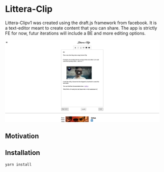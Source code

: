 # Littera-Clip

Littera-Clipv1 was created using the draft.js framework from facebook.
It is a text-editor meant to create content that you can share.
The app is strictly FE for now, futur iterations will include a BE and more editing options.

![Alt text](public/Demo1.png)

## Motivation

## Installation

```bash
yarn install

```
